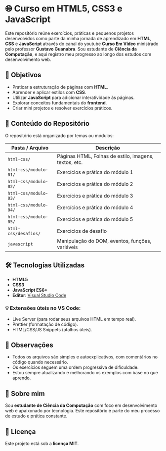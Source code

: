 # 🌐 Curso em HTML5, CSS3 e JavaScript

Este repositório reúne exercícios, práticas e pequenos projetos desenvolvidos como parte da minha jornada de aprendizado em **HTML**, **CSS** e **JavaScript** através do canal do youtube **Curso Em Vídeo** ministrado pelo professor **Gustavo Guanabra**. Sou estudante de **Ciência da Computação**, e aqui registro meu progresso ao longo dos estudos com desenvolvimento web.

## 🎯 Objetivos
- Praticar a estruturação de páginas com **HTML**.
- Aprender e aplicar estilos com **CSS**.
- Utilizar **JavaScript** para adicionar interatividade às páginas.
- Explorar conceitos fundamentais do **frontend**.
- Criar mini projetos e resolver exercícios práticos.

## 🧪 Conteúdo do Repositório
O repositório está organizado por temas ou módulos:

| Pasta / Arquivo       | Descrição                                                |
|------------------------|-----------------------------------------------------------|
| `html-css/`             | Páginas HTML, Folhas de estilo, imagens, textos, etc. |
| `html-css/modulo-01/`   | Exercícios e prática do módulo 1 |
| `html-css/modulo-02/`   | Exercícios e prática do módulo 2 |
| `html-css/modulo-03/`   | Exercícios e prática do módulo 3 |
| `html-css/modulo-04/`   | Exercícios e prática do módulo 4 |
| `html-css/modulo-05/`   | Exercícios e prática do módulo 5 |
| `html-css/desafios/`     | Exercícios de desafio  |
| `javascript`             | Manipulação do DOM, eventos, funções, variáveis          |

## 🛠️ Tecnologias Utilizadas
- **HTML5**
- **CSS3**
- **JavaScript ES6+**
- **Editor**: [Visual Studio Code](https://code.visualstudio.com/)

### 💡 Extensões úteis no VS Code:
- Live Server (para rodar seus arquivos HTML em tempo real).
- Prettier (formatação de código).
- HTML/CSS/JS Snippets (atalhos úteis).


## 📌 Observações
- Todos os arquivos são simples e autoexplicativos, com comentários no código quando necessário.
- Os exercícios seguem uma ordem progressiva de dificuldade.
- Estou sempre atualizando e melhorando os exemplos com base no que aprendo.

## 🙋 Sobre mim
Sou **estudante de Ciência da Computação** com foco em desenvolvimento web e apaixonado por tecnologia. Este repositório é parte do meu processo de estudo e prática constante.

## 📄 Licença
Este projeto está sob a **licença MIT**.
